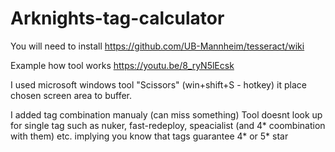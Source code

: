 # Arknights-tag-calculator
 
You will need to install https://github.com/UB-Mannheim/tesseract/wiki

Example how tool works https://youtu.be/8_ryN5lEcsk

I used microsoft windows tool "Scissors" (win+shift+S - hotkey) it place chosen screen area to buffer. 

I added tag combination manualy (can miss something)
Tool doesnt look up for single tag such as nuker, fast-redeploy, speacialist (and 4* coombination with them) etc. implying you know that tags guarantee 4* or 5* star
